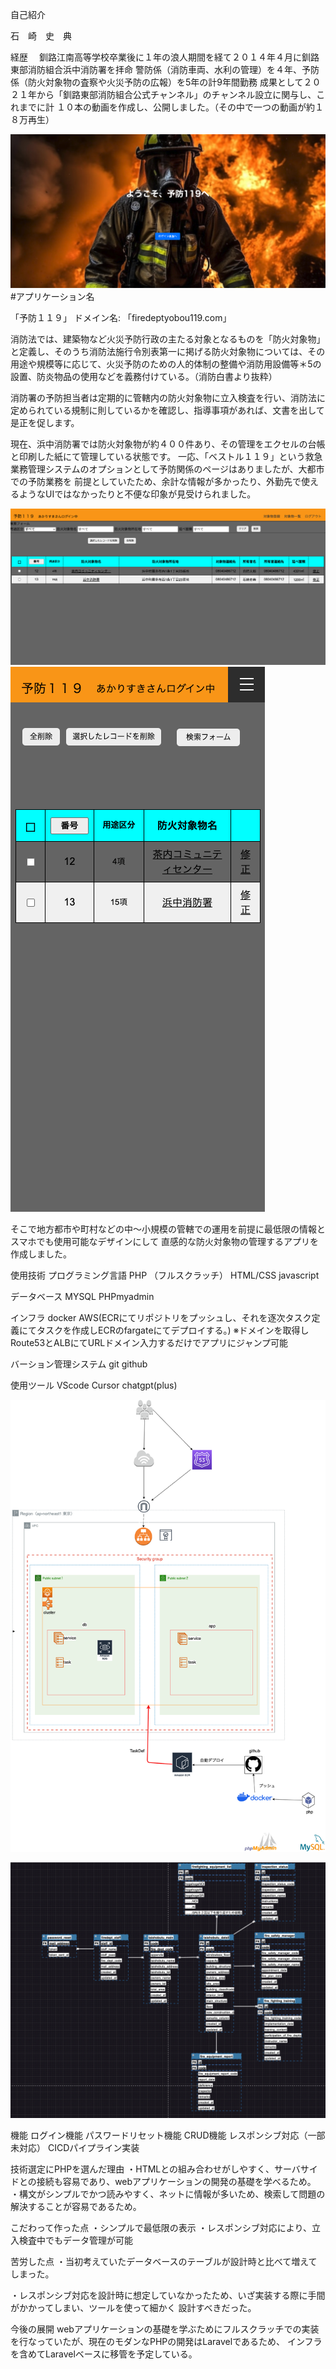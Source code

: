 自己紹介

石　崎　史　典

経歴　
釧路江南高等学校卒業後に１年の浪人期間を経て２０１４年４月に釧路東部消防組合浜中消防署を拝命
警防係（消防車両、水利の管理）を４年、予防係（防火対象物の査察や火災予防の広報）を5年の計9年間勤務
成果として２０２１年から「釧路東部消防組合公式チャンネル」のチャンネル設立に関与し、これまでに計
１０本の動画を作成し、公開しました。（その中で一つの動画が約１８万再生）

![Example Image](readme_image/welcome.png "An example image")
#アプリケーション名

「予防１１９」
ドメイン名: 「firedeptyobou119.com」

消防法では、建築物など火災予防行政の主たる対象となるものを「防火対象物」と定義し、そのうち消防法施行令別表第一に掲げる防火対象物については、その用途や規模等に応じて、火災予防のための人的体制の整備や消防用設備等＊5の設置、防炎物品の使用などを義務付けている。（消防白書より抜粋）

消防署の予防担当者は定期的に管轄内の防火対象物に立入検査を行い、消防法に定められている規制に則しているかを確認し、指導事項があれば、文書を出して是正を促します。

現在、浜中消防署では防火対象物が約４００件あり、その管理をエクセルの台帳と印刷した紙にて管理している状態です。
一応、「ベストル１１９」という救急業務管理システムのオプションとして予防関係のページはありましたが、大都市での予防業務を
前提としていたため、余計な情報が多かったり、外勤先で使えるようなUIではなかったりと不便な印象が見受けられました。

![Example Image](readme_image/show_app1.png "An example image")
![Example Image](readme_image/show_app2.png "An example image")






そこで地方都市や町村などの中〜小規模の管轄での運用を前提に最低限の情報とスマホでも使用可能なデザインにして
直感的な防火対象物の管理するアプリを作成しました。


使用技術
プログラミング言語
PHP （フルスクラッチ）
HTML/CSS
javascript

データベース
MYSQL
PHPmyadmin

インフラ
docker
AWS(ECRにてリポジトリをプッシュし、それを逐次タスク定義にてタスクを作成しECRのfargateにてデプロイする。)
※ドメインを取得しRoute53とALBにてURLドメイン入力するだけでアプリにジャンプ可能

バーション管理システム
git
github

使用ツール
VScode
Cursor
chatgpt(plus)


![Example Image](readme_image/draw.io.png "An example image")







![Example Image](readme_image/ER.png "An example image")

機能
ログイン機能
パスワードリセット機能
CRUD機能
レスポンシブ対応（一部未対応）
CICDパイプライン実装



技術選定にPHPを選んだ理由
・HTMLとの組み合わせがしやすく、サーバサイドとの接続も容易であり、webアプリケーションの開発の基礎を学べるため。
・構文がシンプルでかつ読みやすく、ネットに情報が多いため、検索して問題の解決することが容易であるため。


こだわって作った点
・シンプルで最低限の表示
・レスポンシブ対応により、立入検査中でもデータ管理が可能


苦労した点
・当初考えていたデータベースのテーブルが設計時と比べて増えてしまった。

・レスポンシブ対応を設計時に想定していなかったため、いざ実装する際に手間がかかってしまい、ツールを使って細かく
設計すべきだった。




今後の展開
webアプリケーションの基礎を学ぶためにフルスクラッチでの実装を行なっていたが、現在のモダンなPHPの開発はLaravelであるため、
インフラを含めてLaravelベースに移管を予定している。